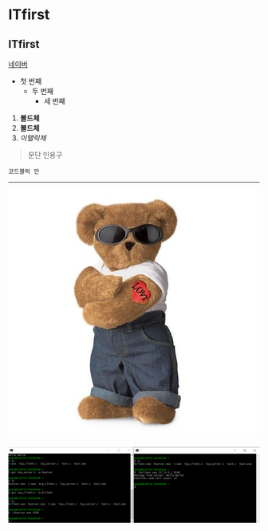 # ITfirst
## ITfirst

[네이버](https://www.naver.com)

- 첫 번째
  - 두 번째
    - 세 번째

1. **볼드체**
2. __볼드체__
3. *이탤릭체*

>문단 인용구


```
코드블럭 안
```

* * *

<img width="" height="" src="./png/곰돌이.png"></img>

<img width="" height="" src="./png/4주차 과제.png"></img>

